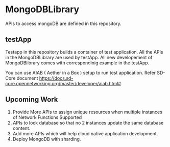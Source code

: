 # MongoDBLibrary

APIs to access mongoDB are defined in this repository.

## testApp

Testapp in this repository builds a container of test application. All the APIs in the 
MongoDBLibrary are used by testApp. All new developement of MongoDBlibrary comes with 
correspondinig example in the testApp. 

You can use AIAB ( Aether in a Box ) setup to run test application. Refer SD-Core
document <https://docs.sd-core.opennetworking.org/master/developer/aiab.html#> 

## Upcoming Work

1. Provide More APIs to assign unique resources when multiple instances of Network Functions Supported
2. APIs to lock database so that no 2 instances update the same database content. 
3. Add more APIs which will help cloud native application development.
4. Deploy MongoDB with sharding.
